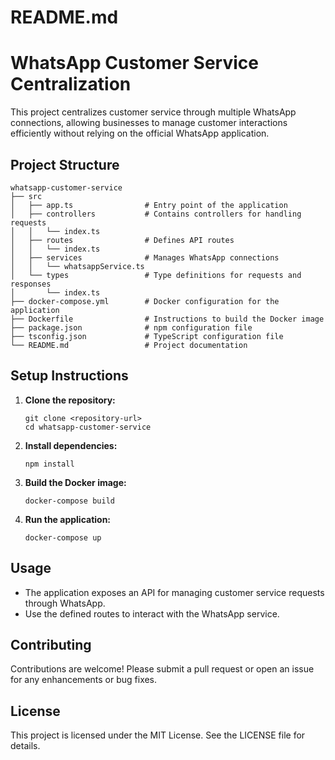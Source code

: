 # README.md

# WhatsApp Customer Service Centralization

This project centralizes customer service through multiple WhatsApp connections, allowing businesses to manage customer interactions efficiently without relying on the official WhatsApp application.

## Project Structure

```
whatsapp-customer-service
├── src
│   ├── app.ts                # Entry point of the application
│   ├── controllers           # Contains controllers for handling requests
│   │   └── index.ts
│   ├── routes                # Defines API routes
│   │   └── index.ts
│   ├── services              # Manages WhatsApp connections
│   │   └── whatsappService.ts
│   └── types                 # Type definitions for requests and responses
│       └── index.ts
├── docker-compose.yml        # Docker configuration for the application
├── Dockerfile                # Instructions to build the Docker image
├── package.json              # npm configuration file
├── tsconfig.json             # TypeScript configuration file
└── README.md                 # Project documentation
```

## Setup Instructions

1. **Clone the repository:**
   ```
   git clone <repository-url>
   cd whatsapp-customer-service
   ```

2. **Install dependencies:**
   ```
   npm install
   ```

3. **Build the Docker image:**
   ```
   docker-compose build
   ```

4. **Run the application:**
   ```
   docker-compose up
   ```

## Usage

- The application exposes an API for managing customer service requests through WhatsApp.
- Use the defined routes to interact with the WhatsApp service.

## Contributing

Contributions are welcome! Please submit a pull request or open an issue for any enhancements or bug fixes.

## License

This project is licensed under the MIT License. See the LICENSE file for details.